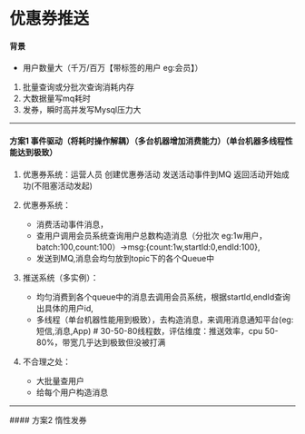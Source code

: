 # 优惠券推送
#### 背景
* 用户数量大（千万/百万【带标签的用户 eg:会员】）
1. 批量查询或分批次查询消耗内存
2. 大数据量写mq耗时
3. 发券，瞬时高并发写Mysql压力大

<hr/>

#### 方案1 事件驱动（将耗时操作解耦）（多台机器增加消费能力）（单台机器多线程性能达到极致）
1. 优惠券系统：运营人员 创建优惠券活动 发送活动事件到MQ 返回活动开始成功(不阻塞活动发起)
2. 优惠券系统：
    * 消费活动事件消息，
    * 查用户调用会员系统查询用户总数构造消息（分批次 eg:1w用户，batch:100,count:100）->msg:{count:1w,startId:0,endId:100},
    * 发送到MQ,消息会均匀放到topic下的各个Queue中
3. 推送系统（多实例）：
   * 均匀消费到各个queue中的消息去调用会员系统，根据startId,endId查询出具体的用户id,
   * 多线程（单台机器性能用到极致），去构造消息，来调用消息通知平台(eg:短信,消息,App) # 30-50-80线程数，评估维度：推送效率，cpu 50-80%，带宽几乎达到极致但没被打满

4. 不合理之处：
   * 大批量查用户
   * 给每个用户构造消息

<hr>
#### 方案2 惰性发券
